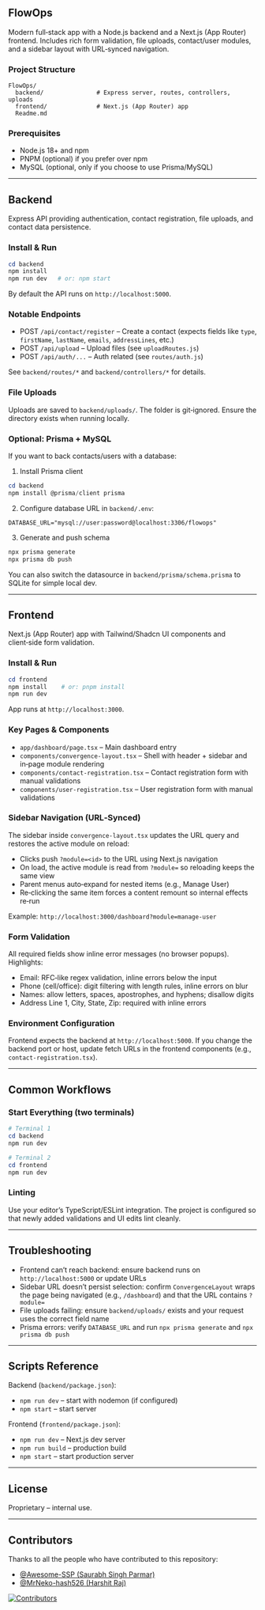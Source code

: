 ## FlowOps

Modern full‑stack app with a Node.js backend and a Next.js (App Router) frontend. Includes rich form validation, file uploads, contact/user modules, and a sidebar layout with URL‑synced navigation.

### Project Structure

```
FlowOps/
  backend/               # Express server, routes, controllers, uploads
  frontend/              # Next.js (App Router) app
  Readme.md
```

### Prerequisites

- Node.js 18+ and npm
- PNPM (optional) if you prefer over npm
- MySQL (optional, only if you choose to use Prisma/MySQL)

---

## Backend

Express API providing authentication, contact registration, file uploads, and contact data persistence.

### Install & Run

```powershell
cd backend
npm install
npm run dev   # or: npm start
```

By default the API runs on `http://localhost:5000`.

### Notable Endpoints

- POST `/api/contact/register` – Create a contact (expects fields like `type`, `firstName`, `lastName`, `emails`, `addressLines`, etc.)
- POST `/api/upload` – Upload files (see `uploadRoutes.js`)
- POST `/api/auth/...` – Auth related (see `routes/auth.js`)

See `backend/routes/*` and `backend/controllers/*` for details.

### File Uploads

Uploads are saved to `backend/uploads/`. The folder is git‑ignored. Ensure the directory exists when running locally.

### Optional: Prisma + MySQL

If you want to back contacts/users with a database:

1) Install Prisma client
```powershell
cd backend
npm install @prisma/client prisma
```

2) Configure database URL in `backend/.env`:
```
DATABASE_URL="mysql://user:password@localhost:3306/flowops"
```

3) Generate and push schema
```powershell
npx prisma generate
npx prisma db push
```

You can also switch the datasource in `backend/prisma/schema.prisma` to SQLite for simple local dev.

---

## Frontend

Next.js (App Router) app with Tailwind/Shadcn UI components and client‑side form validation.

### Install & Run

```powershell
cd frontend
npm install    # or: pnpm install
npm run dev
```

App runs at `http://localhost:3000`.

### Key Pages & Components

- `app/dashboard/page.tsx` – Main dashboard entry
- `components/convergence-layout.tsx` – Shell with header + sidebar and in‑page module rendering
- `components/contact-registration.tsx` – Contact registration form with manual validations
- `components/user-registration.tsx` – User registration form with manual validations

### Sidebar Navigation (URL‑Synced)

The sidebar inside `convergence-layout.tsx` updates the URL query and restores the active module on reload:

- Clicks push `?module=<id>` to the URL using Next.js navigation
- On load, the active module is read from `?module=` so reloading keeps the same view
- Parent menus auto‑expand for nested items (e.g., Manage User)
- Re‑clicking the same item forces a content remount so internal effects re‑run

Example: `http://localhost:3000/dashboard?module=manage-user`

### Form Validation

All required fields show inline error messages (no browser popups). Highlights:

- Email: RFC‑like regex validation, inline errors below the input
- Phone (cell/office): digit filtering with length rules, inline errors on blur
- Names: allow letters, spaces, apostrophes, and hyphens; disallow digits
- Address Line 1, City, State, Zip: required with inline errors

### Environment Configuration

Frontend expects the backend at `http://localhost:5000`. If you change the backend port or host, update fetch URLs in the frontend components (e.g., `contact-registration.tsx`).

---

## Common Workflows

### Start Everything (two terminals)

```powershell
# Terminal 1
cd backend
npm run dev

# Terminal 2
cd frontend
npm run dev
```

### Linting

Use your editor’s TypeScript/ESLint integration. The project is configured so that newly added validations and UI edits lint cleanly.

---

## Troubleshooting

- Frontend can’t reach backend: ensure backend runs on `http://localhost:5000` or update URLs
- Sidebar URL doesn’t persist selection: confirm `ConvergenceLayout` wraps the page being navigated (e.g., `/dashboard`) and that the URL contains `?module=`
- File uploads failing: ensure `backend/uploads/` exists and your request uses the correct field name
- Prisma errors: verify `DATABASE_URL` and run `npx prisma generate` and `npx prisma db push`

---

## Scripts Reference

Backend (`backend/package.json`):
- `npm run dev` – start with nodemon (if configured)
- `npm start` – start server

Frontend (`frontend/package.json`):
- `npm run dev` – Next.js dev server
- `npm run build` – production build
- `npm start` – start production server

---

## License

Proprietary – internal use.

---

## Contributors

Thanks to all the people who have contributed to this repository:

- [@Awesome-SSP (Saurabh Singh Parmar)](https://github.com/Awesome-SSP)
- [@MrNeko-hash526 (Harshit Raj)](https://github.com/MrNeko-hash526)

[![Contributors](https://contrib.rocks/image?repo=Awesome-SSP/FlowOps)](https://github.com/Awesome-SSP/FlowOps/graphs/contributors)